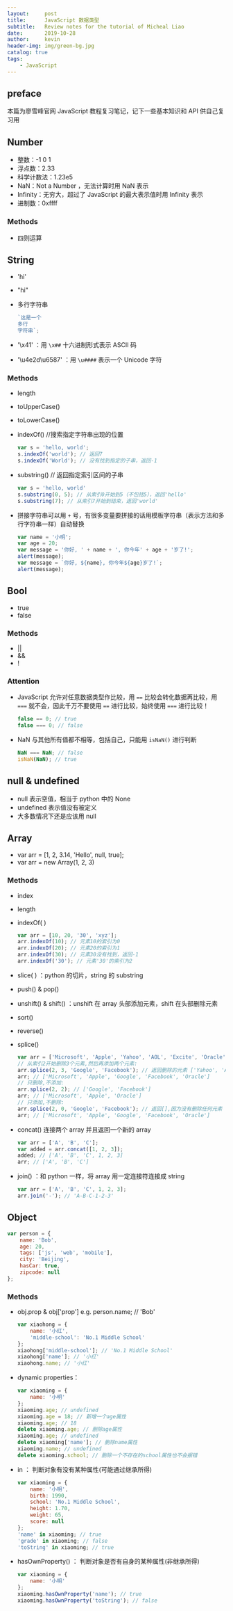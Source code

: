 ```yaml
---
layout:     post
title:      JavaScript 数据类型
subtitle:   Review notes for the tutorial of Micheal Liao
date:       2019-10-28
author:     kevin
header-img: img/green-bg.jpg
catalog: true
tags:
    - JavaScript
---
```




## preface 



本篇为廖雪峰官网 JavaScript 教程复习笔记，记下一些基本知识和 API 供自己复习用



## Number



* 整数：-1 0 1  
* 浮点数：2.33
* 科学计数法：1.23e5
* NaN：Not a Number ，无法计算时用 NaN 表示
* Infinity：无穷大，超过了 JavaScript 的最大表示值时用 Infinity 表示
* 进制数：0xffff



### Methods



* 四则运算



## String



* 'hi'

* "hi"

* 多行字符串

  ```js
  `这是一个
  多行
  字符串`;
  ```

* '\x41' ：用 `\x##` 十六进制形式表示 ASCII 码

* '\u4e2d\u6587' ：用  `\u####` 表示一个 Unicode 字符



### Methods



* length

* toUpperCase()

* toLowerCase()

* indexOf()  //搜索指定字符串出现的位置

  ```js
  var s = 'hello, world';
  s.indexOf('world'); // 返回7
  s.indexOf('World'); // 没有找到指定的子串，返回-1
  ```

* substring() // 返回指定索引区间的子串

  ```js
  var s = 'hello, world'
  s.substring(0, 5); // 从索引0开始到5（不包括5），返回'hello'
  s.substring(7); // 从索引7开始到结束，返回'world'
  ```

* 拼接字符串可以用 `+` 号，有很多变量要拼接的话用模板字符串（表示方法和多行字符串一样）自动替换

  ```js
  var name = '小明';
  var age = 20;
  var message = '你好, ' + name + ', 你今年' + age + '岁了!';
  alert(message);
  var message = `你好, ${name}, 你今年${age}岁了!`;
  alert(message);
  ```



## Bool



* true
* false



### Methods



* ||
* &&
* !



### Attention



* JavaScript 允许对任意数据类型作比较，用 `==` 比较会转化数据再比较，用 `===` 就不会，因此千万不要使用 `==` 进行比较，始终使用 `===` 进行比较！

  ```javascript
  false == 0; // true
  false === 0; // false
  ```

* NaN 与其他所有值都不相等，包括自己，只能用 `isNaN()` 进行判断

  ```javascript
  NaN === NaN; // false
  isNaN(NaN); // true
  ```



## null & undefined



* null 表示空值，相当于 python 中的 None
* undefined 表示值没有被定义
* 大多数情况下还是应该用 null



## Array



* var  arr = [1, 2, 3.14, 'Hello', null, true];
* var arr = new Array(1, 2, 3)



### Methods



* index

* length

* indexOf( ) 

  ```js
  var arr = [10, 20, '30', 'xyz'];
  arr.indexOf(10); // 元素10的索引为0
  arr.indexOf(20); // 元素20的索引为1
  arr.indexOf(30); // 元素30没有找到，返回-1
  arr.indexOf('30'); // 元素'30'的索引为2
  ```

* slice( ) ：python 的切片，string 的 substring

* push() & pop()

* unshift() & shift() ：unshift 在 array 头部添加元素，shift 在头部删除元素

* sort()

* reverse()

* splice()

  ```js
  var arr = ['Microsoft', 'Apple', 'Yahoo', 'AOL', 'Excite', 'Oracle'];
  // 从索引2开始删除3个元素,然后再添加两个元素:
  arr.splice(2, 3, 'Google', 'Facebook'); // 返回删除的元素 ['Yahoo', 'AOL', 'Excite']
  arr; // ['Microsoft', 'Apple', 'Google', 'Facebook', 'Oracle']
  // 只删除,不添加:
  arr.splice(2, 2); // ['Google', 'Facebook']
  arr; // ['Microsoft', 'Apple', 'Oracle']
  // 只添加,不删除:
  arr.splice(2, 0, 'Google', 'Facebook'); // 返回[],因为没有删除任何元素
  arr; // ['Microsoft', 'Apple', 'Google', 'Facebook', 'Oracle']
  ```

* concat()  连接两个 array 并且返回一个新的 array 

  ```js
  var arr = ['A', 'B', 'C'];
  var added = arr.concat([1, 2, 3]);
  added; // ['A', 'B', 'C', 1, 2, 3]
  arr; // ['A', 'B', 'C']
  ```

* join() ：和 python 一样，将 array 用一定连接符连接成 string

  ```js
  var arr = ['A', 'B', 'C', 1, 2, 3];
  arr.join('-'); // 'A-B-C-1-2-3'
  ```





## Object



```js
var person = {
    name: 'Bob',
    age: 20,
    tags: ['js', 'web', 'mobile'],
    city: 'Beijing',
    hasCar: true,
    zipcode: null
};
```



### Methods



* obj.prop & obj['prop']  e.g.  person.name; // 'Bob'

  ```js
  var xiaohong = {
      name: '小红',
      'middle-school': 'No.1 Middle School'
  };
  xiaohong['middle-school']; // 'No.1 Middle School'
  xiaohong['name']; // '小红'
  xiaohong.name; // '小红'
  ```

* dynamic properties：

  ```js
  var xiaoming = {
      name: '小明'
  };
  xiaoming.age; // undefined
  xiaoming.age = 18; // 新增一个age属性
  xiaoming.age; // 18
  delete xiaoming.age; // 删除age属性
  xiaoming.age; // undefined
  delete xiaoming['name']; // 删除name属性
  xiaoming.name; // undefined
  delete xiaoming.school; // 删除一个不存在的school属性也不会报错
  ```

* in ： 判断对象有没有某种属性(可能通过继承所得)

  ```js
  var xiaoming = {
      name: '小明',
      birth: 1990,
      school: 'No.1 Middle School',
      height: 1.70,
      weight: 65,
      score: null
  };
  'name' in xiaoming; // true
  'grade' in xiaoming; // false
  'toString' in xiaoming; // true
  ```

* hasOwnProperty() ： 判断对象是否有自身的某种属性(非继承所得)

  ```js
  var xiaoming = {
      name: '小明'
  };
  xiaoming.hasOwnProperty('name'); // true
  xiaoming.hasOwnProperty('toString'); // false
  ```

